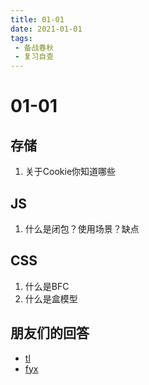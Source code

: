 ```yaml
---
title: 01-01
date: 2021-01-01
tags:
 - 备战春秋
 - 复习自查
---
```

# 01-01

## 存储
1. 关于Cookie你知道哪些

## JS
1. 什么是闭包？使用场景？缺点

## CSS
1. 什么是BFC
2. 什么是盒模型

## 朋友们的回答
* [tl](https://juejin.cn/post/6913810742193963016)
* [fyx](https://www.cnblogs.com/banshanliang/p/14315091.html)
